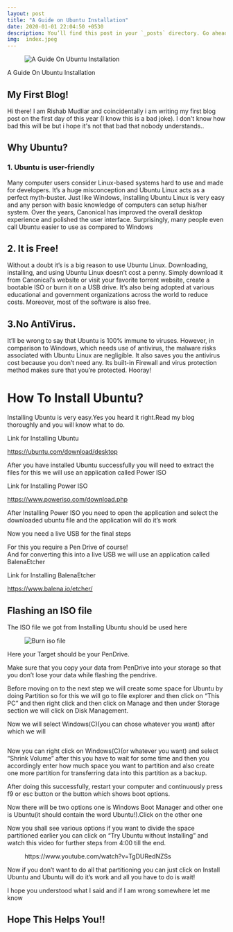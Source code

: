 ```yaml
---
layout: post
title: "A Guide on Ubuntu Installation"
date: 2020-01-01 22:04:50 +0530
description: You’ll find this post in your `_posts` directory. Go ahead and edit it and re-build the site to see your changes. # Add post description (optional)
img:  index.jpeg
---
```

<!-- wp:image {"id":16,"sizeSlug":"large"} -->
<figure class="wp-block-image size-large"><img src="https://ub8home.files.wordpress.com/2020/01/calm.jpg?w=750" alt=" A Guide On Ubuntu Installation" class="wp-image-16"/><figcaption>                                                                                              </figcaption></figure>
<!-- /wp:image -->

<!-- wp:paragraph {"fontSize":"large"} -->
<p class="has-large-font-size">                                           A Guide On Ubuntu Installation</p>
<!-- /wp:paragraph -->

<!-- wp:heading -->
<h2>My First Blog!</h2>
<!-- /wp:heading -->

<!-- wp:paragraph {"fontSize":"normal"} -->
<p class="has-normal-font-size">Hi there! I am Rishab Mudliar and coincidentally i am writing my first blog post on the first day of this year (I know this is a bad joke). I don't know how bad this will be but i hope it's not that bad that nobody understands..</p>
<!-- /wp:paragraph -->

<!-- wp:heading -->
<h2>Why Ubuntu?</h2>
<!-- /wp:heading -->

<!-- wp:heading {"level":3} -->
<h3>1. Ubuntu is user-friendly</h3>
<!-- /wp:heading -->

<!-- wp:paragraph -->
<p>Many computer users consider Linux-based systems hard to use and made for developers. It’s a huge misconception and Ubuntu Linux acts as a perfect myth-buster. Just like Windows, installing Ubuntu Linux is very easy and any person with basic knowledge of computers can setup his/her system. Over the years, Canonical has improved the overall desktop experience and polished the user interface. Surprisingly, many people even call Ubuntu easier to use as compared to Windows</p>
<!-- /wp:paragraph -->

<!-- wp:heading -->
<h2>2. It is Free!</h2>
<!-- /wp:heading -->

<!-- wp:paragraph -->
<p> Without a doubt it’s is a big reason to use Ubuntu Linux. Downloading, installing, and using Ubuntu Linux doesn’t cost a penny. Simply&nbsp;download it from Canonical’s website or visit your favorite torrent website, create a bootable ISO or burn it on a USB drive. It’s also being adopted at various educational and government organizations across the world to reduce costs. Moreover, most of the software is also free. </p>
<!-- /wp:paragraph -->

<!-- wp:heading -->
<h2>3.No AntiVirus.</h2>
<!-- /wp:heading -->

<!-- wp:paragraph -->
<p> It’ll be wrong to say that Ubuntu is 100% immune to viruses. However, in comparison to Windows,&nbsp;which needs use&nbsp;of antivirus, the malware risks associated with Ubuntu Linux are negligible. It also saves you the antivirus cost because you don’t need any. Its built-in Firewall and virus protection method makes sure that you’re protected. Hooray!</p>
<!-- /wp:paragraph -->

<!-- wp:heading {"level":1} -->
<h1>How To Install Ubuntu?</h1>
<!-- /wp:heading -->

<!-- wp:paragraph -->
<p>Installing Ubuntu is very easy.Yes you heard it right.Read my blog thoroughly and you will know what to do.</p>
<!-- /wp:paragraph -->

<!-- wp:paragraph -->
<p>Link for Installing Ubuntu</p>
<!-- /wp:paragraph -->

<!-- wp:group -->
<div class="wp-block-group"><div class="wp-block-group__inner-container"><!-- wp:paragraph -->
<p><a href="https://ubuntu.com/download/desktop">https://ubuntu.com/download/desktop</a></p>
<!-- /wp:paragraph --></div></div>
<!-- /wp:group -->

<!-- wp:paragraph -->
<p>After you have installed Ubuntu successfully you will need to extract the files for this we will use an application called Power ISO</p>
<!-- /wp:paragraph -->

<!-- wp:paragraph -->
<p>Link for Installing Power ISO</p>
<!-- /wp:paragraph -->

<!-- wp:paragraph -->
<p><a href="https://www.poweriso.com/download.php">https://www.poweriso.com/download.php</a></p>
<!-- /wp:paragraph -->

<!-- wp:paragraph -->
<p>After Installing Power ISO you need to open the application and select the downloaded ubuntu file and the application will do it’s work</p>
<!-- /wp:paragraph -->

<!-- wp:paragraph -->
<p>Now you need a live USB for the final steps</p>
<!-- /wp:paragraph -->

<!-- wp:paragraph -->
<p>For this you require a Pen Drive of course!<br>And for converting this into a live USB we will use an application called BalenaEtcher</p>
<!-- /wp:paragraph -->

<!-- wp:paragraph -->
<p>Link for Installing BalenaEtcher</p>
<!-- /wp:paragraph -->

<!-- wp:paragraph -->
<p><a href="https://www.balena.io/etcher/">https://www.balena.io/etcher/</a></p>
<!-- /wp:paragraph -->

<!-- wp:heading -->
<h2>Flashing an ISO file</h2>
<!-- /wp:heading -->

<!-- wp:paragraph -->
<p>The ISO file we got from Installing Ubuntu should be used here</p>
<!-- /wp:paragraph -->

<!-- wp:image {"id":5783} -->
<figure class="wp-block-image"><img src="https://vitux.com/wp-content/uploads/2019/06/word-image-127.png" alt="Burn iso file" class="wp-image-5783"/></figure>
<!-- /wp:image -->

<!-- wp:paragraph -->
<p>Here your Target should be your PenDrive.</p>
<!-- /wp:paragraph -->

<!-- wp:paragraph -->
<p>Make sure that you copy your data from PenDrive into your storage so that you don’t lose your data while flashing the pendrive.</p>
<!-- /wp:paragraph -->

<!-- wp:paragraph -->
<p>Before moving on to the next step we will create some space for Ubuntu by doing Partition so for this we will go to file explorer and then click on “This PC” and then right click and then click on Manage and then under Storage section we will click on Disk Management.</p>
<!-- /wp:paragraph -->

<!-- wp:paragraph -->
<p>Now we will select Windows(C)(you can chose whatever you want) after which we will</p>
<!-- /wp:paragraph -->

<!-- wp:image {"id":38} -->
<figure class="wp-block-image"><img src="https://ub8home.files.wordpress.com/2020/01/computer-management-1_1_2020-4_35_40-pm.png?w=1024" alt="" class="wp-image-38"/></figure>
<!-- /wp:image -->

<!-- wp:paragraph -->
<p>Now you can right click on Windows(C)(or whatever you want) and select “Shrink Volume” after this you have to wait for some time and then you accordingly enter how much space you want to partition and also create one more partition for transferring data into this partition as a backup.</p>
<!-- /wp:paragraph -->

<!-- wp:paragraph -->
<p>After doing this successfully, restart your computer and continuously press f9 or esc button or the button which shows boot options.</p>
<!-- /wp:paragraph -->

<!-- wp:paragraph -->
<p>Now there will be two options one is Windows Boot Manager and other one is Ubuntu(it should contain the word Ubuntu!).Click on the other one</p>
<!-- /wp:paragraph -->

<!-- wp:paragraph -->
<p>Now you shall see various options if you want to divide the space partitioned earlier you can click on “Try Ubuntu without Installing” and watch this video for further steps from 4:00 till the end.<br></p>
<!-- /wp:paragraph -->

<!-- wp:embed {"url":"https://www.youtube.com/watch?v=TgDURedNZSs","type":"rich","providerNameSlug":"youtube","responsive":true,"className":"wp-embed-aspect-16-9 wp-has-aspect-ratio"} -->
<figure class="wp-block-embed is-type-rich is-provider-youtube wp-block-embed-youtube wp-embed-aspect-16-9 wp-has-aspect-ratio"><div class="wp-block-embed__wrapper">
https://www.youtube.com/watch?v=TgDURedNZSs
</div></figure>
<!-- /wp:embed -->

<!-- wp:paragraph -->
<p>Now if you don’t want to do all that partitioning you can just click on Install Ubuntu and Ubuntu will do it’s work and all you have to do is wait!</p>
<!-- /wp:paragraph -->

<!-- wp:paragraph -->
<p>I hope you understood what I said and if I am wrong somewhere let me know</p>
<!-- /wp:paragraph -->

<!-- wp:heading -->
<h2>Hope This Helps You!!</h2>
<!-- /wp:heading -->
